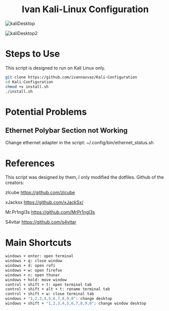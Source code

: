 <h1 align="center">Ivan Kali-Linux Configuration</h1>

![kaliDesktop](https://github.com/ivannavvaz/kali-Configuration/assets/123501884/36f56407-25a8-4858-8f2d-0c5e3084affc)

![kaliDesktop2](https://github.com/ivannavvaz/kali-Configuration/assets/123501884/46f3f30e-d5f0-430b-bca2-35529271f15d)

# Steps to Use

This script is designed to run on Kali Linux only.

```bash
git clone https://github.com/ivannavvaz/Kali-Configuration
cd Kali-Configuration
chmod +x install.sh
./install.sh
```

# Potential Problems

## Ethernet Polybar Section not Working

Change ethernet adapter in the script:
~/.config/bin/ethernet_status.sh

# References

This script was designed by them, I only modified the dotfiles. 
Github of the creators:

zlcube https://github.com/zlcube

xJacksx https://github.com/xJackSx/

Mr.Pr1ngl3s https://github.com/MrPr1ngl3s

S4vitar https://github.com/s4vitar

# Main Shortcuts

```bash
windows + enter: open terminal 
windows + q: close window
windows + d: open rofi
windows + w: open firefox
windows + n: open thunar
windows + hold: move window
control + shift + t: open terminal tab
control + shift + alt + t: rename terminal tab
control + shift + w: close terminal tab
windows + "1,2,3,4,5,6,7,8,9,0": change desktop
windows + shift + "1,2,3,4,5,6,7,8,9,0": change window desktop
```




